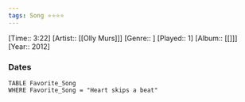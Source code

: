 ```yaml
---
tags: Song ⭐⭐⭐⭐ 
---
```

[Time:: 3:22]
[Artist:: [[Olly Murs]]]
[Genre:: ]
[Played:: 1]
[Album:: [[]]]
[Year:: 2012]
### Dates
````dataview
TABLE Favorite_Song
WHERE Favorite_Song = "Heart skips a beat"
````